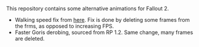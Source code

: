 This repository contains some alternative animations for Fallout 2.

- Walking speed fix from [here](https://github.com/rotators/fallout-animations/tree/master/Generic_Fo2_WalkFix). Fix is done by deleting some frames from the frms, as opposed to increasing FPS.
- Faster Goris derobing, sourced from RP 1.2. Same change, many frames are deleted.
